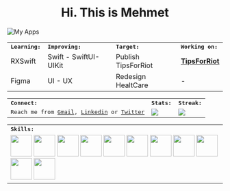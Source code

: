 <h1 align=center> Hi. This is Mehmet </h1>

![My Apps](https://user-images.githubusercontent.com/74152011/178023507-9f7e35a1-5955-4da8-b93d-8afe5f2328f6.png)

<table>
    <tr>
        <td colspan="2">
        <strong><samp>Learning:</samp></strong>
        </td>
        <td colspan="2">
        <strong><samp>Improving:</samp></strong>
        </td>
        <td colspan="2">
        <strong><samp>Target:</samp></strong>
        </td>
        <td colspan="2">
        <strong><samp>Working on:</samp></strong>
        </td>
    </tr>
    <tr>
        <td colspan="2">
        RXSwift
        </td>
        <td colspan="2">
        Swift - SwiftUI- UIKit
        </td>
        <td colspan="2">
        Publish TipsForRiot
        </td>
        <td colspan="2">
        <a href="https://github.com/devmehmetates/TipsForRiot"><strong>TipsForRiot</strong></a>
        </td>
    </tr>
    <tr>
        <td colspan="2">
        Figma
        </td>
        <td colspan="2">
        UI - UX
        </td>
        <td colspan="2">
        Redesign HealtCare
        </td>
        <td colspan="2">
        -
        </td>
    </tr>
</table>

<table>
    <tr>
        <td colspan="4">
        <strong><samp>Connect:</samp></strong>
        </td>
        <td colspan="2">
        <strong><samp>Stats:</samp></strong>
        </td>
        <td colspan="2">
        <strong><samp>Streak:</samp></strong>
        </td>
    </tr>
    <tr>
        <td colspan="4" rowspan="2">
        <samp>Reach me from <a href="mailto:devmehmetates@gmail.com">Gmail</a>, <a href=https://www.linkedin.com/in/devmehmetates>Linkedin</a> or <a href=https://twitter.com/devmehmetates>Twitter</a></samp>
        </td>
        <td colspan="2" rowspan="2">
        <a href="https://github-readme-stats.vercel.app/api?username=devmehmetates&count_private=true&hide_border=true&show_icons=true&theme=dracula">
        <img src="https://github-readme-stats.vercel.app/api?username=devmehmetates&count_private=true&hide_border=true&show_icons=true&theme=dracula">
        </a>
        </td>
        <td colspan="2" rowspan="2">
        <a href="https://github-readme-streak-stats.herokuapp.com/?user=devmehmetates&hide_border=true&theme=dracula">
        <img src="https://github-readme-streak-stats.herokuapp.com/?user=devmehmetates&hide_border=true&theme=dracula">
        </a>
        </td>
    </tr>
</table>

<table>
    <tr>
        <td colspan="8">
        <strong><samp>Skills:</samp></strong>
        </td>
    </tr>
        <tr>
        <td colspan="8">
        <a href="https://developer.apple.com/swift/"><img src="https://img.icons8.com/color/480/000000/swift.png" width=50></a>
        <a href="https://developer.apple.com/xcode/swiftui/"><img src="https://img.icons8.com/color/480/000000/swiftui.png" width=50></a>
        <a href="https://developer.apple.com/xcode/"><img src="https://img.icons8.com/color/480/000000/xcode.png" width=50></a>
        <a href="https://dart.dev/"><img src="https://img.icons8.com/color/480/000000/dart.png" width=50></a>
        <a href="https://flutter.dev/"><img src="https://img.icons8.com/color/480/000000/flutter.png" width=50></a>
        <a href="https://code.visualstudio.com/"><img src="https://img.icons8.com/color/480/000000/visual-studio-code-2019.png" width=50></a>
        <a href="https://developer.android.com/studio"><img src="https://img.icons8.com/color/480/000000/android-studio.png" width=50></a>
        <a href="https://www.figma.com/"><img src="https://img.icons8.com/color/480/000000/figma.png" width=50></a>
        <a href="https://www.adobe.com/tr/products/xd.html"><img src="https://img.icons8.com/color/480/000000/adobe-xd--v1.png" width=50></a>
        <a href="https://git-scm.com/"><img src="https://img.icons8.com/color/480/000000/git.png" width=50></a>
        <a href="https://firebase.google.com/"><img src="https://img.icons8.com/color/480/000000/firebase.png" width=50></a>
        </td>
    </tr>
</table>

